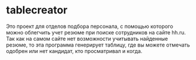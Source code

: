 # tablecreator
Это проект для отделов подбора персонала, с помощью которого можно облегчить учет резюме при поиске сотрудников на сайте hh.ru. Так как на самом сайте нет возможности учитывать найденные резюме, то эта программа генерирует таблицу, где вы можете отмечать одобрен или нет кандидат, кто просматривал и когда.
